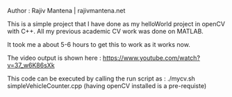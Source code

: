 Author : Rajiv Mantena | rajivmantena.net

This is a simple project that I have done as my helloWorld project in openCV with C++. All my previous academic CV work was done on MATLAB.

It took me a about 5-6 hours to get this to work as it works now.

The video output is shown here : https://www.youtube.com/watch?v=37_w6K86sXk

This code can be executed by calling the run script as : ./mycv.sh simpleVehicleCounter.cpp 
(having openCV installed is a pre-requiste)
